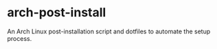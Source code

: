 # arch-post-install
An Arch Linux post-installation script and dotfiles to automate the setup process.
